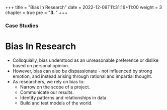 +++
title = "Bias In Research"
date = 2022-12-09T11:31:16+11:00
weight = 3
chapter = true
pre = "<b>3. </b>"
+++

### Case Studies
# Bias In Research

* Colloquially, bias understood as an unreasonable preference or dislike based on personal opinion.
* However, bias can also be dispassionate - not influenced by strong emotion, and instead arising through rational and impartial thought.
* As researchers, we rely on bias to:
	- Narrow on the scope of a project.
	- Communicate our results.
	- Identify patterns and relationships in data.
	- Build and test models of the world.

